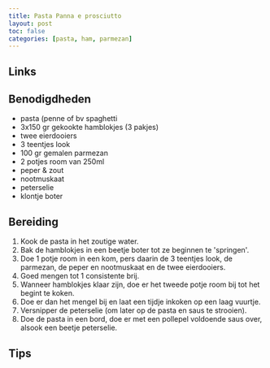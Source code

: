 ```yaml
---
title: Pasta Panna e prosciutto
layout: post
toc: false
categories: [pasta, ham, parmezan]
---
```

## Links 

## Benodigdheden

- pasta (penne of bv spaghetti
- 3x150 gr gekookte hamblokjes (3 pakjes)
- twee eierdooiers
- 3 teentjes look
- 100 gr gemalen parmezan
- 2 potjes room van 250ml
- peper & zout
- nootmuskaat
- peterselie
- klontje boter



## Bereiding

1. Kook de pasta in het zoutige water.
1. Bak de hamblokjes in een beetje boter tot ze beginnen te 'springen'.
1. Doe 1 potje room in een kom, pers daarin de 3 teentjes look, de parmezan, de peper en nootmuskaat en de twee eierdooiers. 
1. Goed mengen tot 1 consistente brij.
1. Wanneer hamblokjes klaar zijn, doe er het tweede potje room bij tot het begint te koken.
1. Doe er dan het mengel bij en laat een tijdje inkoken op een laag vuurtje.
1. Versnipper de peterselie (om later op de pasta en saus te strooien).
1. Doe de pasta in een bord, doe er met een pollepel voldoende saus over, alsook een beetje peterselie.


## Tips

